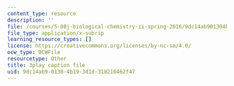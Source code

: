 ```yaml
---
content_type: resource
description: ''
file: /courses/5-08j-biological-chemistry-ii-spring-2016/9dc14ab901304b193d1d318216462f47_PgMAfWpOuf0.srt
file_type: application/x-subrip
learning_resource_types: []
license: https://creativecommons.org/licenses/by-nc-sa/4.0/
ocw_type: OCWFile
resourcetype: Other
title: 3play caption file
uid: 9dc14ab9-0130-4b19-3d1d-318216462f47
---
```

